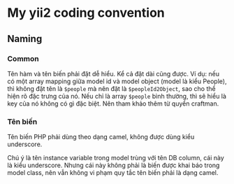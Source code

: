 # My yii2 coding convention

## Naming

### Common

Tên hàm và tên biến phải đặt dễ hiểu. Kể cả đặt dài cũng được.
Ví dụ: nếu có một array mapping giữa model id và model object (model là kiểu People), thì không đặt tên là `$people` mà nên đặt là `$peopleId2Object`, sao cho thể hiện rõ đặc trưng của nó. Nếu chỉ là array `$people` bình thường, thì sẽ hiểu là key của nó không có gì đặc biệt. Nên tham khảo thêm từ quyển craftman.

### Tên biến

Tên biến PHP phải dùng theo dạng camel, không được dùng kiểu underscore.

Chú ý là tên instance variable trong model trùng với tên DB column, cái này là kiểu underscore.
Nhưng cái này không phải là biến được khai báo trong model class, nên vẫn không vi phạm quy tắc tên biến phải là dạng camel.